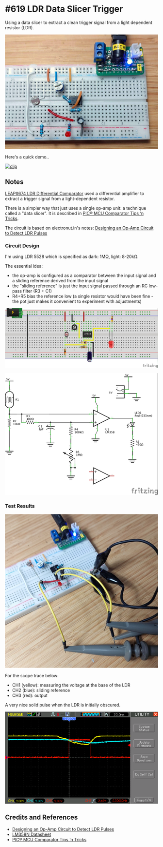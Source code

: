 # #619 LDR Data Slicer Trigger

Using a data slicer to extract a clean trigger signal from a light dependent resistor (LDR).

![Build](./assets/DataSlicer_build.jpg?raw=true)

Here's a quick demo..

[![clip](https://img.youtube.com/vi/N8BFajxKo-w/0.jpg)](https://www.youtube.com/watch?v=N8BFajxKo-w)

## Notes

[LEAP#674 LDR Differential Comparator](../DifferentialComparator) used a differential amplifier
to extract a trigger signal from a light-dependent resistor.

There is a simpler way that just uses a single op-amp unit: a technique called a "data slicer".
It is described in [PIC® MCU Comparator Tips ‘n Tricks](http://ww1.microchip.com/downloads/en/DeviceDoc/41215c.pdf).

The circuit is based on electronut.in's notes: [Designing an Op-Amp Circuit to Detect LDR Pulses](https://electronut.in/designing-an-op-amp-circuit-to-detect-ldr-pulses/)

### Circuit Design

I'm using LDR 5528 which is specified as dark: 1MΩ, light: 8-20kΩ.

The essential idea:

* the op-amp is configured as a comparator between the input signal and a sliding reference derived from the input signal
* the "sliding reference" is just the input signal passed through an RC low-pass filter (R3 + C1)
* R4+R5 bias the reference low (a single resistor would have been fine - the pot just makes it convenient to experiment with adjustments)

![bb](./assets/DataSlicer_bb.jpg?raw=true)

![schematic](./assets/DataSlicer_schematic.jpg?raw=true)

### Test Results

![bb_build](./assets/DataSlicer_bb_build.jpg?raw=true)

For the scope trace below:

* CH1 (yellow): measuring the voltage at the base of the LDR
* CH2 (blue): sliding reference
* CH3 (red): output

A very nice solid pulse when the LDR is initially obscured.

![scope](./assets/scope.gif?raw=true)

## Credits and References

* [Designing an Op-Amp Circuit to Detect LDR Pulses](https://electronut.in/designing-an-op-amp-circuit-to-detect-ldr-pulses/)
* [LM358N Datasheet](https://www.futurlec.com/Linear/LM358N.shtml)
* [PIC® MCU Comparator Tips ‘n Tricks](http://ww1.microchip.com/downloads/en/DeviceDoc/41215c.pdf)
